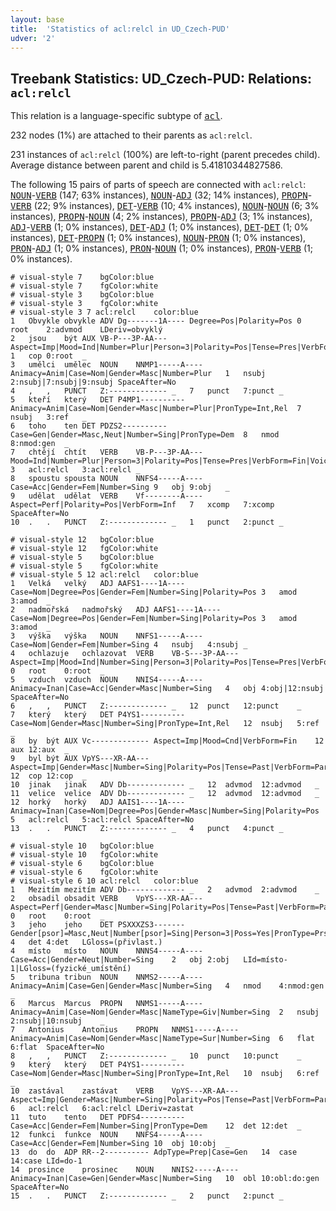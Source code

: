 ```yaml
---
layout: base
title:  'Statistics of acl:relcl in UD_Czech-PUD'
udver: '2'
---
```


## Treebank Statistics: UD_Czech-PUD: Relations: `acl:relcl`

This relation is a language-specific subtype of <tt><a href="cs_pud-dep-acl.html">acl</a></tt>.

232 nodes (1%) are attached to their parents as `acl:relcl`.

231 instances of `acl:relcl` (100%) are left-to-right (parent precedes child).
Average distance between parent and child is 5.41810344827586.

The following 15 pairs of parts of speech are connected with `acl:relcl`: <tt><a href="cs_pud-pos-NOUN.html">NOUN</a></tt>-<tt><a href="cs_pud-pos-VERB.html">VERB</a></tt> (147; 63% instances), <tt><a href="cs_pud-pos-NOUN.html">NOUN</a></tt>-<tt><a href="cs_pud-pos-ADJ.html">ADJ</a></tt> (32; 14% instances), <tt><a href="cs_pud-pos-PROPN.html">PROPN</a></tt>-<tt><a href="cs_pud-pos-VERB.html">VERB</a></tt> (22; 9% instances), <tt><a href="cs_pud-pos-DET.html">DET</a></tt>-<tt><a href="cs_pud-pos-VERB.html">VERB</a></tt> (10; 4% instances), <tt><a href="cs_pud-pos-NOUN.html">NOUN</a></tt>-<tt><a href="cs_pud-pos-NOUN.html">NOUN</a></tt> (6; 3% instances), <tt><a href="cs_pud-pos-PROPN.html">PROPN</a></tt>-<tt><a href="cs_pud-pos-NOUN.html">NOUN</a></tt> (4; 2% instances), <tt><a href="cs_pud-pos-PROPN.html">PROPN</a></tt>-<tt><a href="cs_pud-pos-ADJ.html">ADJ</a></tt> (3; 1% instances), <tt><a href="cs_pud-pos-ADJ.html">ADJ</a></tt>-<tt><a href="cs_pud-pos-VERB.html">VERB</a></tt> (1; 0% instances), <tt><a href="cs_pud-pos-DET.html">DET</a></tt>-<tt><a href="cs_pud-pos-ADJ.html">ADJ</a></tt> (1; 0% instances), <tt><a href="cs_pud-pos-DET.html">DET</a></tt>-<tt><a href="cs_pud-pos-DET.html">DET</a></tt> (1; 0% instances), <tt><a href="cs_pud-pos-DET.html">DET</a></tt>-<tt><a href="cs_pud-pos-PROPN.html">PROPN</a></tt> (1; 0% instances), <tt><a href="cs_pud-pos-NOUN.html">NOUN</a></tt>-<tt><a href="cs_pud-pos-PRON.html">PRON</a></tt> (1; 0% instances), <tt><a href="cs_pud-pos-PRON.html">PRON</a></tt>-<tt><a href="cs_pud-pos-ADJ.html">ADJ</a></tt> (1; 0% instances), <tt><a href="cs_pud-pos-PRON.html">PRON</a></tt>-<tt><a href="cs_pud-pos-NOUN.html">NOUN</a></tt> (1; 0% instances), <tt><a href="cs_pud-pos-PRON.html">PRON</a></tt>-<tt><a href="cs_pud-pos-VERB.html">VERB</a></tt> (1; 0% instances).


~~~ conllu
# visual-style 7	bgColor:blue
# visual-style 7	fgColor:white
# visual-style 3	bgColor:blue
# visual-style 3	fgColor:white
# visual-style 3 7 acl:relcl	color:blue
1	Obvykle	obvykle	ADV	Dg-------1A----	Degree=Pos|Polarity=Pos	0	root	2:advmod	LDeriv=obvyklý
2	jsou	být	AUX	VB-P---3P-AA---	Aspect=Imp|Mood=Ind|Number=Plur|Person=3|Polarity=Pos|Tense=Pres|VerbForm=Fin|Voice=Act	1	cop	0:root	_
3	umělci	umělec	NOUN	NNMP1-----A----	Animacy=Anim|Case=Nom|Gender=Masc|Number=Plur	1	nsubj	2:nsubj|7:nsubj|9:nsubj	SpaceAfter=No
4	,	,	PUNCT	Z:-------------	_	7	punct	7:punct	_
5	kteří	který	DET	P4MP1----------	Animacy=Anim|Case=Nom|Gender=Masc|Number=Plur|PronType=Int,Rel	7	nsubj	3:ref	_
6	toho	ten	DET	PDZS2----------	Case=Gen|Gender=Masc,Neut|Number=Sing|PronType=Dem	8	nmod	8:nmod:gen	_
7	chtějí	chtít	VERB	VB-P---3P-AA---	Mood=Ind|Number=Plur|Person=3|Polarity=Pos|Tense=Pres|VerbForm=Fin|Voice=Act	3	acl:relcl	3:acl:relcl	_
8	spoustu	spousta	NOUN	NNFS4-----A----	Case=Acc|Gender=Fem|Number=Sing	9	obj	9:obj	_
9	udělat	udělat	VERB	Vf--------A----	Aspect=Perf|Polarity=Pos|VerbForm=Inf	7	xcomp	7:xcomp	SpaceAfter=No
10	.	.	PUNCT	Z:-------------	_	1	punct	2:punct	_

~~~


~~~ conllu
# visual-style 12	bgColor:blue
# visual-style 12	fgColor:white
# visual-style 5	bgColor:blue
# visual-style 5	fgColor:white
# visual-style 5 12 acl:relcl	color:blue
1	Velká	velký	ADJ	AAFS1----1A----	Case=Nom|Degree=Pos|Gender=Fem|Number=Sing|Polarity=Pos	3	amod	3:amod	_
2	nadmořská	nadmořský	ADJ	AAFS1----1A----	Case=Nom|Degree=Pos|Gender=Fem|Number=Sing|Polarity=Pos	3	amod	3:amod	_
3	výška	výška	NOUN	NNFS1-----A----	Case=Nom|Gender=Fem|Number=Sing	4	nsubj	4:nsubj	_
4	ochlazuje	ochlazovat	VERB	VB-S---3P-AA---	Aspect=Imp|Mood=Ind|Number=Sing|Person=3|Polarity=Pos|Tense=Pres|VerbForm=Fin|Voice=Act	0	root	0:root	_
5	vzduch	vzduch	NOUN	NNIS4-----A----	Animacy=Inan|Case=Acc|Gender=Masc|Number=Sing	4	obj	4:obj|12:nsubj	SpaceAfter=No
6	,	,	PUNCT	Z:-------------	_	12	punct	12:punct	_
7	který	který	DET	P4YS1----------	Case=Nom|Gender=Masc|Number=Sing|PronType=Int,Rel	12	nsubj	5:ref	_
8	by	být	AUX	Vc-------------	Aspect=Imp|Mood=Cnd|VerbForm=Fin	12	aux	12:aux	_
9	byl	být	AUX	VpYS---XR-AA---	Aspect=Imp|Gender=Masc|Number=Sing|Polarity=Pos|Tense=Past|VerbForm=Part|Voice=Act	12	cop	12:cop	_
10	jinak	jinak	ADV	Db-------------	_	12	advmod	12:advmod	_
11	velice	velice	ADV	Db-------------	_	12	advmod	12:advmod	_
12	horký	horký	ADJ	AAIS1----1A----	Animacy=Inan|Case=Nom|Degree=Pos|Gender=Masc|Number=Sing|Polarity=Pos	5	acl:relcl	5:acl:relcl	SpaceAfter=No
13	.	.	PUNCT	Z:-------------	_	4	punct	4:punct	_

~~~


~~~ conllu
# visual-style 10	bgColor:blue
# visual-style 10	fgColor:white
# visual-style 6	bgColor:blue
# visual-style 6	fgColor:white
# visual-style 6 10 acl:relcl	color:blue
1	Mezitím	mezitím	ADV	Db-------------	_	2	advmod	2:advmod	_
2	obsadil	obsadit	VERB	VpYS---XR-AA---	Aspect=Perf|Gender=Masc|Number=Sing|Polarity=Pos|Tense=Past|VerbForm=Part|Voice=Act	0	root	0:root	_
3	jeho	jeho	DET	PSXXXZS3-------	Gender[psor]=Masc,Neut|Number[psor]=Sing|Person=3|Poss=Yes|PronType=Prs	4	det	4:det	LGloss=(přivlast.)
4	místo	místo	NOUN	NNNS4-----A----	Case=Acc|Gender=Neut|Number=Sing	2	obj	2:obj	LId=místo-1|LGloss=(fyzické_umístění)
5	tribuna	tribun	NOUN	NNMS2-----A----	Animacy=Anim|Case=Gen|Gender=Masc|Number=Sing	4	nmod	4:nmod:gen	_
6	Marcus	Marcus	PROPN	NNMS1-----A----	Animacy=Anim|Case=Nom|Gender=Masc|NameType=Giv|Number=Sing	2	nsubj	2:nsubj|10:nsubj	_
7	Antonius	Antonius	PROPN	NNMS1-----A----	Animacy=Anim|Case=Nom|Gender=Masc|NameType=Sur|Number=Sing	6	flat	6:flat	SpaceAfter=No
8	,	,	PUNCT	Z:-------------	_	10	punct	10:punct	_
9	který	který	DET	P4YS1----------	Case=Nom|Gender=Masc|Number=Sing|PronType=Int,Rel	10	nsubj	6:ref	_
10	zastával	zastávat	VERB	VpYS---XR-AA---	Aspect=Imp|Gender=Masc|Number=Sing|Polarity=Pos|Tense=Past|VerbForm=Part|Voice=Act	6	acl:relcl	6:acl:relcl	LDeriv=zastat
11	tuto	tento	DET	PDFS4----------	Case=Acc|Gender=Fem|Number=Sing|PronType=Dem	12	det	12:det	_
12	funkci	funkce	NOUN	NNFS4-----A----	Case=Acc|Gender=Fem|Number=Sing	10	obj	10:obj	_
13	do	do	ADP	RR--2----------	AdpType=Prep|Case=Gen	14	case	14:case	LId=do-1
14	prosince	prosinec	NOUN	NNIS2-----A----	Animacy=Inan|Case=Gen|Gender=Masc|Number=Sing	10	obl	10:obl:do:gen	SpaceAfter=No
15	.	.	PUNCT	Z:-------------	_	2	punct	2:punct	_

~~~


